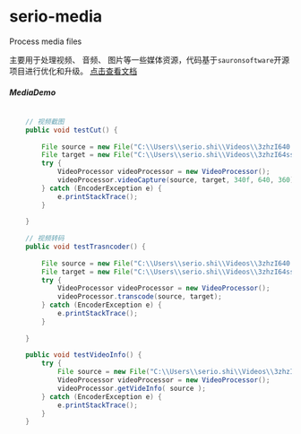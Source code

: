 # serio-media
Process media files

主要用于处理视频、 音频、 图片等一些媒体资源，代码基于`sauronsoftware`开源项目进行优化和升级。
[点击查看文档](http://www.sauronsoftware.it/projects/jave/manual.php)

##### MediaDemo

```JAVA

	// 视频截图
	public void testCut() {
		
		File source = new File("C:\\Users\\serio.shi\\Videos\\3zhzI640.mp4");
		File target = new File("C:\\Users\\serio.shi\\Videos\\3zhzI64ssss17.jpg");
		try {
			VideoProcessor videoProcessor = new VideoProcessor();
			videoProcessor.videoCapture(source, target, 340f, 640, 360);
		} catch (EncoderException e) {
			e.printStackTrace();
		}
		
	}
	
	// 视频转码
	public void testTrasncoder() {
		
		File source = new File("C:\\Users\\serio.shi\\Videos\\3zhzI640.mp4");
		File target = new File("C:\\Users\\serio.shi\\Videos\\3zhzI64ssss17.3gp");
		try {
			VideoProcessor videoProcessor = new VideoProcessor();
			videoProcessor.transcode(source, target);
		} catch (EncoderException e) {
			e.printStackTrace();
		}
		
	}
	
	public void testVideoInfo() {
		try {
			File source = new File("C:\\Users\\serio.shi\\Videos\\3zhzI640.mp4");
			VideoProcessor videoProcessor = new VideoProcessor();
			videoProcessor.getVideInfo( source );
		} catch (EncoderException e) {
			e.printStackTrace();
		}
	}
	
```